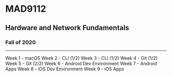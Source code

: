 # MAD9112

## Hardware and Network Fundamentals

### Fall of 2020

* * *

Week 1 - macOS
Week 2 - CLI (1/2)
Week 3 - CLI (1/2)
Week 4 - Git (1/2)
Week 5 - Git (2/2)
Week 6 - Android Dev Environment
Week 7 - Android Apps
Week 8 - iOS Dev Environment
Week 9 - iOS Apps
